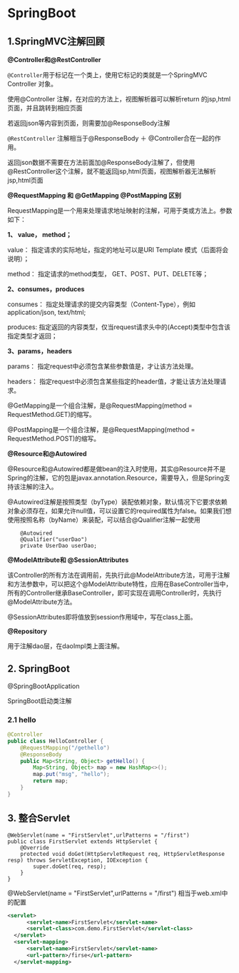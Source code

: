 # SpringBoot

## 1.SpringMVC注解回顾

**@Controller和@RestController**

`@Controller`用于标记在一个类上，使用它标记的类就是一个SpringMVC Controller 对象。

使用@Controller 注解，在对应的方法上，视图解析器可以解析return 的jsp,html页面，并且跳转到相应页面

若返回json等内容到页面，则需要加@ResponseBody注解

`@RestController` 注解相当于@ResponseBody ＋ @Controller合在一起的作用。

返回json数据不需要在方法前面加@ResponseBody注解了，但使用@RestController这个注解，就不能返回jsp,html页面，视图解析器无法解析jsp,html页面



**@RequestMapping 和 @GetMapping @PostMapping 区别**

RequestMapping是一个用来处理请求地址映射的注解，可用于类或方法上。参数如下：

**1、 value， method；**

value：     指定请求的实际地址，指定的地址可以是URI Template 模式（后面将会说明）；

method：  指定请求的method类型， GET、POST、PUT、DELETE等；

**2、consumes，produces**

consumes： 指定处理请求的提交内容类型（Content-Type），例如application/json, text/html;

produces:    指定返回的内容类型，仅当request请求头中的(Accept)类型中包含该指定类型才返回；

**3、params，headers**

params： 指定request中必须包含某些参数值是，才让该方法处理。

headers： 指定request中必须包含某些指定的header值，才能让该方法处理请求。



@GetMapping是一个组合注解，是@RequestMapping(method = RequestMethod.GET)的缩写。

 @PostMapping是一个组合注解，是@RequestMapping(method = RequestMethod.POST)的缩写。



**@Resource和@Autowired**

@Resource和@Autowired都是做bean的注入时使用，其实@Resource并不是Spring的注解，它的包是javax.annotation.Resource，需要导入，但是Spring支持该注解的注入。

@Autowired注解是按照类型（byType）装配依赖对象，默认情况下它要求依赖对象必须存在，如果允许null值，可以设置它的required属性为false。如果我们想使用按照名称（byName）来装配，可以结合@Qualifier注解一起使用

```
    @Autowired
    @Qualifier("userDao")
    private UserDao userDao;
```

**@ModelAttribute和 @SessionAttributes**

该Controller的所有方法在调用前，先执行此@ModelAttribute方法，可用于注解和方法参数中，可以把这个@ModelAttribute特性，应用在BaseController当中，所有的Controller继承BaseController，即可实现在调用Controller时，先执行@ModelAttribute方法。

 @SessionAttributes即将值放到session作用域中，写在class上面。

**@Repository**

用于注解dao层，在daoImpl类上面注解。



## 2. SpringBoot

@SpringBootApplication 

SpringBoot启动类注解

### 2.1 hello

```java
@Controller
public class HelloController {
    @RequestMapping("/gethello")
    @ResponseBody
    public Map<String, Object> getHello() {
        Map<String, Object> map = new HashMap<>();
        map.put("msg", "hello");
        return map;
    }
}
```



## 3. 整合Servlet

```
@WebServlet(name = "FirstServlet",urlPatterns = "/first")
public class FirstServlet extends HttpServlet {
    @Override
    protected void doGet(HttpServletRequest req, HttpServletResponse resp) throws ServletException, IOException {
        super.doGet(req, resp);
    }
}
```

@WebServlet(name = "FirstServlet",urlPatterns = "/first") 相当于web.xml中的配置

```xml
<servlet>
      <servlet-name>FirstServlet</servlet-name>
      <servlet-class>com.demo.FirstServlet</servlet-class>
  </servlet>
  <servlet-mapping>
      <servlet-name>FirstServlet</servlet-name>
      <url-pattern>/firse</url-pattern>
  </servlet-mapping>
```

